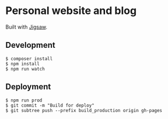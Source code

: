 # Personal website and blog

Built with [Jigsaw](https://jigsaw.tighten.com/).

## Development

```
$ composer install
$ npm install
$ npm run watch
```

## Deployment

```
$ npm run prod
$ git commit -m "Build for deploy"
$ git subtree push --prefix build_production origin gh-pages
```